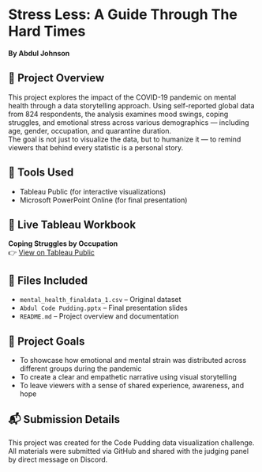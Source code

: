 # Stress Less: A Guide Through The Hard Times  
**By Abdul Johnson**

## 📘 Project Overview  
This project explores the impact of the COVID-19 pandemic on mental health through a data storytelling approach. Using self-reported global data from 824 respondents, the analysis examines mood swings, coping struggles, and emotional stress across various demographics — including age, gender, occupation, and quarantine duration.  
The goal is not just to visualize the data, but to humanize it — to remind viewers that behind every statistic is a personal story.

## 🔧 Tools Used  
- Tableau Public (for interactive visualizations)  
- Microsoft PowerPoint Online (for final presentation)  

## 🔗 Live Tableau Workbook  
**Coping Struggles by Occupation**  
👉 [View on Tableau Public](https://public.tableau.com/views/AJStressless/CopingStrugglesbyOccupation?:language=en-US&publish=yes&:sid=&:redirect=auth&:display_count=n&:origin=viz_share_link)

## 📂 Files Included  
- `mental_health_finaldata_1.csv` – Original dataset  
- `Abdul Code Pudding.pptx` – Final presentation slides  
- `README.md` – Project overview and documentation  

## 🎯 Project Goals  
- To showcase how emotional and mental strain was distributed across different groups during the pandemic  
- To create a clear and empathetic narrative using visual storytelling  
- To leave viewers with a sense of shared experience, awareness, and hope  

## 📬 Submission Details  
This project was created for the Code Pudding data visualization challenge. All materials were submitted via GitHub and shared with the judging panel by direct message on Discord.
